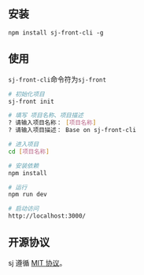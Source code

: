 ## 安装

```shell
npm install sj-front-cli -g
```

## 使用

`sj-front-cli`命令符为`sj-front`

```sh
# 初始化项目
sj-front init

# 填写 项目名称、项目描述
? 请输入项目名称： [项目名称]
? 请输入项目描述： Base on sj-front-cli

# 进入项目
cd [项目名称]

# 安装依赖
npm install

# 运行
npm run dev

# 启动访问
http://localhost:3000/
```

## 开源协议

sj 遵循 [MIT 协议](https://github.com/Tencent/tdesign-starter-cli/LICENSE)。
